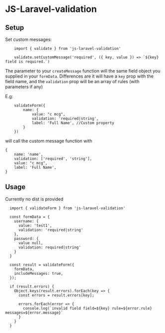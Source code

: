# JS-Laravel-validation

## Setup

Set custom messages:

```
    import { validate } from 'js-laravel-validation'
    
    validate.setCustomMessage('required', ({ key, value }) => `${key} field is required.`)
```

The parameter to your `createMessage` function will the same field object you supplied in your `formData`. Differences are it will have a `key` prop with the field name, and the `validation` prop will be an array of rules (with parameters if any)

E.g: 

```
    validateForm({ 
        name: {
            value: "c mcg",
            validation: 'required|string',
            label: 'Full Name', //Custom property
        }
    })
```

will call the custom message function with

```
{
    name: 'name',
    validation: ['required', 'string'],
    value: "c mcg",
    label: 'Full Name',
}
```

## Usage

Currently no dist is provided

```
  import { validateForm } from 'js-laravel-validation'
  
  const formData = {
    username: {
      value: 'test1',
      validation: 'required|string'
    },
    password: {
      value null,
      validation: required|string'
    }
  }
  
  const result = validateForm({
    formData,
    includeMessages: true,
  });
  
  if (result.errors) {
    Object.keys(result.errors).forEach(key => {
      const errors = result.errors[key];
      
      errors.forEach(error => {
        console.log(`invalid field field=${key} rule=${error.rule} messages=${error.message}`
      }
    }
  }
```
